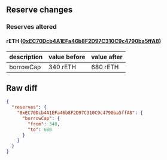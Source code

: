 ## Reserve changes

### Reserves altered

#### rETH ([0xEC70Dcb4A1EFa46b8F2D97C310C9c4790ba5ffA8](https://arbiscan.io/address/0xEC70Dcb4A1EFa46b8F2D97C310C9c4790ba5ffA8))

| description | value before | value after |
| --- | --- | --- |
| borrowCap | 340 rETH | 680 rETH |


## Raw diff

```json
{
  "reserves": {
    "0xEC70Dcb4A1EFa46b8F2D97C310C9c4790ba5ffA8": {
      "borrowCap": {
        "from": 340,
        "to": 680
      }
    }
  }
}
```